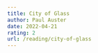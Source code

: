 ```yaml
---
title: City of Glass
author: Paul Auster
date: 2022-04-21
rating: 2
url: /reading/city-of-glass
---
```

